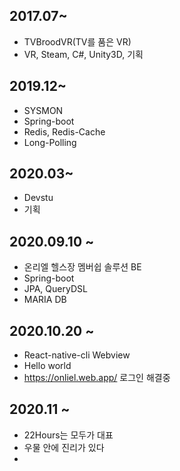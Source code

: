 ## 2017.07~
- TVBroodVR(TV를 품은 VR)
- VR, Steam, C#, Unity3D, 기획


## 2019.12~
- SYSMON
- Spring-boot
- Redis, Redis-Cache
- Long-Polling


## 2020.03~
- Devstu
- 기획


## 2020.09.10 ~ 
- 온리엘 헬스장 멤버쉽 솔루션 BE
- Spring-boot
- JPA, QueryDSL
- MARIA DB


## 2020.10.20 ~
- React-native-cli Webview
- Hello world
- https://onliel.web.app/ 로그인 해결중


## 2020.11 ~ 
- 22Hours는 모두가 대표
- 우물 안에 진리가 있다
- 

